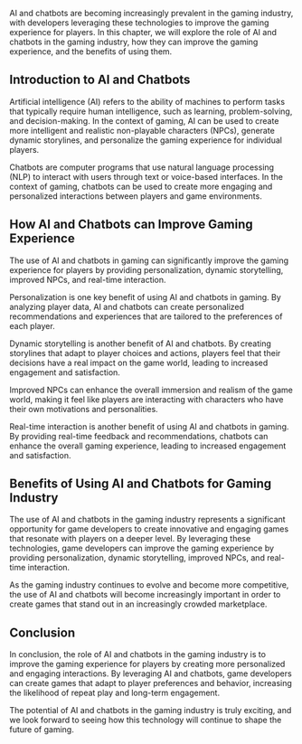 
AI and chatbots are becoming increasingly prevalent in the gaming industry, with developers leveraging these technologies to improve the gaming experience for players. In this chapter, we will explore the role of AI and chatbots in the gaming industry, how they can improve the gaming experience, and the benefits of using them.

Introduction to AI and Chatbots
-------------------------------

Artificial intelligence (AI) refers to the ability of machines to perform tasks that typically require human intelligence, such as learning, problem-solving, and decision-making. In the context of gaming, AI can be used to create more intelligent and realistic non-playable characters (NPCs), generate dynamic storylines, and personalize the gaming experience for individual players.

Chatbots are computer programs that use natural language processing (NLP) to interact with users through text or voice-based interfaces. In the context of gaming, chatbots can be used to create more engaging and personalized interactions between players and game environments.

How AI and Chatbots can Improve Gaming Experience
-------------------------------------------------

The use of AI and chatbots in gaming can significantly improve the gaming experience for players by providing personalization, dynamic storytelling, improved NPCs, and real-time interaction.

Personalization is one key benefit of using AI and chatbots in gaming. By analyzing player data, AI and chatbots can create personalized recommendations and experiences that are tailored to the preferences of each player.

Dynamic storytelling is another benefit of AI and chatbots. By creating storylines that adapt to player choices and actions, players feel that their decisions have a real impact on the game world, leading to increased engagement and satisfaction.

Improved NPCs can enhance the overall immersion and realism of the game world, making it feel like players are interacting with characters who have their own motivations and personalities.

Real-time interaction is another benefit of using AI and chatbots in gaming. By providing real-time feedback and recommendations, chatbots can enhance the overall gaming experience, leading to increased engagement and satisfaction.

Benefits of Using AI and Chatbots for Gaming Industry
-----------------------------------------------------

The use of AI and chatbots in the gaming industry represents a significant opportunity for game developers to create innovative and engaging games that resonate with players on a deeper level. By leveraging these technologies, game developers can improve the gaming experience by providing personalization, dynamic storytelling, improved NPCs, and real-time interaction.

As the gaming industry continues to evolve and become more competitive, the use of AI and chatbots will become increasingly important in order to create games that stand out in an increasingly crowded marketplace.

Conclusion
----------

In conclusion, the role of AI and chatbots in the gaming industry is to improve the gaming experience for players by creating more personalized and engaging interactions. By leveraging AI and chatbots, game developers can create games that adapt to player preferences and behavior, increasing the likelihood of repeat play and long-term engagement.

The potential of AI and chatbots in the gaming industry is truly exciting, and we look forward to seeing how this technology will continue to shape the future of gaming.
